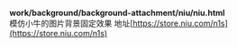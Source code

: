 
**work/background/background-attachment/niu/niu.html**   
模仿小牛的图片背景固定效果 地址[https://store.niu.com/n1s](https://store.niu.com/n1s)

